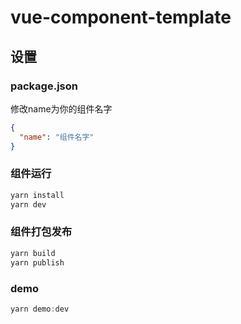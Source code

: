 # vue-component-template

## 设置

### package.json

修改name为你的组件名字

```json
{
  "name": "组件名字"
}
```

### 组件运行

```js
yarn install
yarn dev
```

### 组件打包发布

```js
yarn build
yarn publish
```

### demo

```js
yarn demo:dev
```
